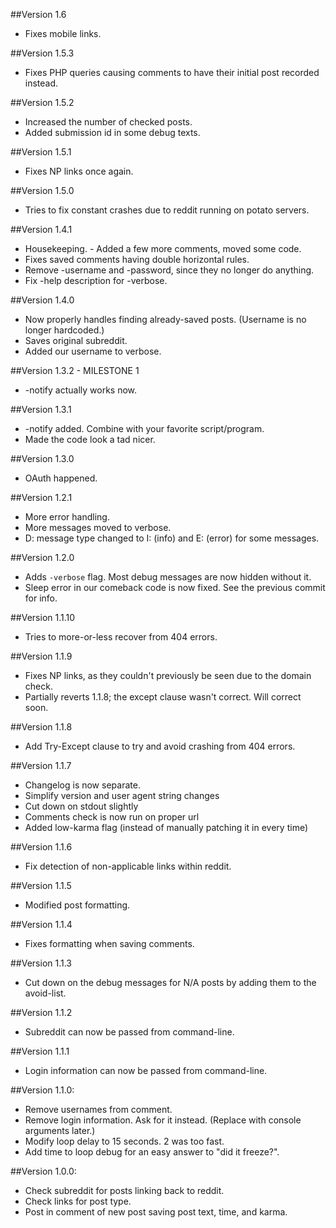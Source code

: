 ##Version 1.6
* Fixes mobile links.

##Version 1.5.3
* Fixes PHP queries causing comments to have their initial post recorded instead.

##Version 1.5.2
* Increased the number of checked posts.
* Added submission id in some debug texts.

##Version 1.5.1
* Fixes NP links once again.

##Version 1.5.0
* Tries to fix constant crashes due to reddit running on potato servers.

##Version 1.4.1
* Housekeeping. - Added a few more comments, moved some code.
* Fixes saved comments having double horizontal rules.
* Remove -username and -password, since they no longer do anything.
* Fix -help description for -verbose.

##Version 1.4.0
* Now properly handles finding already-saved posts. (Username is no longer hardcoded.)
* Saves original subreddit.
* Added our username to verbose.

##Version 1.3.2 - MILESTONE 1
* -notify actually works now.

##Version 1.3.1
* -notify added. Combine with your favorite script/program.
* Made the code look a tad nicer.

##Version 1.3.0
* OAuth happened.

##Version 1.2.1
* More error handling.
* More messages moved to verbose.
* D: message type changed to I: (info) and E: (error) for some messages.

##Version 1.2.0
* Adds `-verbose` flag. Most debug messages are now hidden without it.
* Sleep error in our comeback code is now fixed. See the previous commit for info.

##Version 1.1.10
* Tries to more-or-less recover from 404 errors.

##Version 1.1.9
* Fixes NP links, as they couldn't previously be seen due to the domain check.
* Partially reverts 1.1.8; the except clause wasn't correct. Will correct soon.

##Version 1.1.8
* Add Try-Except clause to try and avoid crashing from 404 errors.

##Version 1.1.7
* Changelog is now separate.
* Simplify version and user agent string changes
* Cut down on stdout slightly
* Comments check is now run on proper url
* Added low-karma flag (instead of manually patching it in every time)

##Version 1.1.6
* Fix detection of non-applicable links within reddit.

##Version 1.1.5
* Modified post formatting.

##Version 1.1.4
* Fixes formatting when saving comments.

##Version 1.1.3
* Cut down on the debug messages for N/A posts by adding them to the avoid-list.

##Version 1.1.2
* Subreddit can now be passed from command-line.

##Version 1.1.1
* Login information can now be passed from command-line.

##Version 1.1.0:
* Remove usernames from comment.
* Remove login information. Ask for it instead. (Replace with console arguments later.)
* Modify loop delay to 15 seconds. 2 was too fast.
* Add time to loop debug for an easy answer to "did it freeze?".

##Version 1.0.0:
* Check subreddit for posts linking back to reddit.
* Check links for post type.
* Post in comment of new post saving post text, time, and karma.
